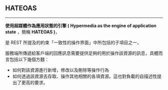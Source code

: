 ## **HATEOAS**

---

**使用超媒體作為應用狀態的引擎 \( Hypermedia as the engine of application state** ，簡稱 **HATEOAS \)**，

是 REST 所提及的約束「一致性的操作界面」中所包括的子項目之一，

服務端所傳遞給客戶端的回應訊息需要提供足夠的用於操作該資源的訊息，具體而言包括以下幾個方麵：

* 如何對該資源進行新增，修改以及刪除等操作行為
* 如何透過該資源去存取、操作其他相關的各項資源。這也對負載的自描述性提出了更高的要求。


